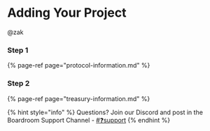 # Adding Your Project

@zak



### Step 1

{% page-ref page="protocol-information.md" %}

### Step 2

{% page-ref page="treasury-information.md" %}

{% hint style="info" %}
Questions? Join our Discord and post in the Boardroom Support Channel - [\#❓support](https://discord.gg/CEZ8WfuK8s)
{% endhint %}

